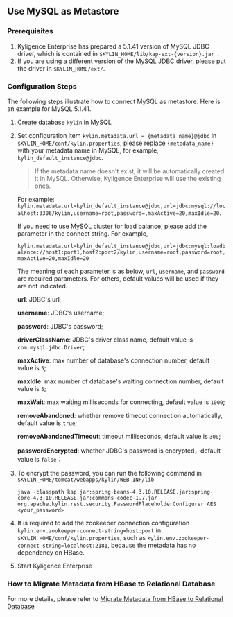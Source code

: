 ## Use MySQL as Metastore

### Prerequisites

1. Kyligence Enterprise  has prepared a 5.1.41 version of MySQL JDBC driver, which is contained in `$KYLIN_HOME/lib/kap-ext-{version}.jar `.
2. If you are using a different version of the MySQL JDBC driver, please put the driver in `$KYLIN_HOME/ext/`.

### Configuration Steps

The following steps illustrate how to connect MySQL as metastore. Here is an example for MySQL 5.1.41.

1. Create database `kylin` in MySQL

2. Set configuration item `kylin.metadata.url = {metadata_name}@jdbc` in `$KYLIN_HOME/conf/kylin.properties`,
   please replace `{metadata_name}` with your metadata name in MySQL, for example, `kylin_default_instance@jdbc`.

   > If the metadata name doesn't exist, it will be automatically created it in MySQL. Otherwise, Kyligence Enterprise will use the existing ones.

   For example: `kylin.metadata.url=kylin_default_instance@jdbc,url=jdbc:mysql://localhost:3306/kylin,username=root,password=,maxActive=20,maxIdle=20`.

   If you need to use MySQL cluster for load balance, please add the parameter in the connect string. For example,

   `kylin.metadata.url=kylin_default_instance@jdbc,url=jdbc:mysql:loadbalance://host1:port1,host2:port2/kylin,username=root,password=root,maxActive=20,maxIdle=20`

   The meaning of each parameter is as below,  `url`, `username`, and `password` are required parameters. For others, default values will be used if they are not indicated.

     **url**: JDBC's url;

     **username**: JDBC's username;

     **password**: JDBC's password;

     **driverClassName**: JDBC's driver class name, default value is `com.mysql.jdbc.Driver`;

     **maxActive**: max number of database's connection number, default value is `5`;

     **maxIdle**: max number of database's waiting connection number, default value is `5`;

     **maxWait**: max waiting milliseconds for connecting, default value is `1000`;

     **removeAbandoned**: whether remove timeout connection automatically, default value is `true`;

     **removeAbandonedTimeout**: timeout milliseconds, default value is `300`;

     **passwordEncrypted**: whether JDBC's password is encrypted，default value is `false`；

3. To encrypt the password, you can run the following command in `$KYLIN_HOME/tomcat/webapps/kylin/WEB-INF/lib`

   ```shell
   java -classpath kap.jar:spring-beans-4.3.10.RELEASE.jar:spring-core-4.3.10.RELEASE.jar:commons-codec-1.7.jar org.apache.kylin.rest.security.PasswordPlaceholderConfigurer AES <your_password>
   ```

4. It is required to add the zookeeper connection configuration `kylin.env.zookeeper-connect-string=host:port` in `$KYLIN_HOME/conf/kylin.properties`, such as  `kylin.env.zookeeper-connect-string=localhost:2181`, because the metadata has no dependency on HBase.

5. Start Kyligence Enterprise

### How to Migrate Metadata from HBase to Relational Database

For more details, please refer to [Migrate Metadata from HBase to Relational Database](../rdbms_metastore/migrate_metastore_to_rdbms.en.md)

